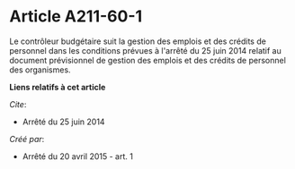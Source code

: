 # Article A211-60-1

Le contrôleur budgétaire suit la gestion des emplois et des crédits de personnel dans les conditions prévues à l'arrêté du 25
juin 2014 relatif au document prévisionnel de gestion des emplois et des crédits de personnel des organismes.

**Liens relatifs à cet article**

_Cite_:

  - Arrêté du 25 juin 2014

_Créé par_:

  - Arrêté du 20 avril 2015 - art. 1
